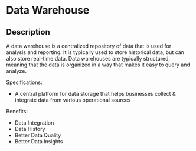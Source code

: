 # Data Warehouse

## Description

A data warehouse is a centralized repository of data that is used for analysis and reporting. It is typically used to store historical data, but can also store real-time data. Data warehouses are typically structured, meaning that the data is organized in a way that makes it easy to query and analyze.

Specifications:

- A central platform for data storage that helps businesses collect & integrate data from various operational sources

Benefits:

- Data Integration
- Data History
- Better Data Quality
- Better Data Insights
